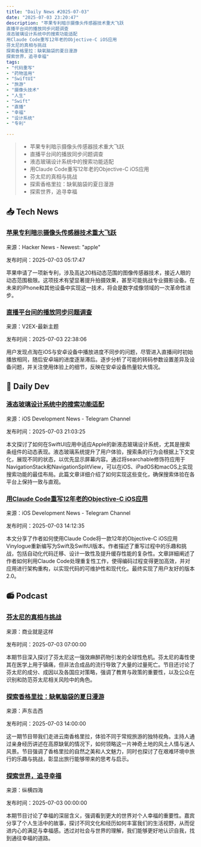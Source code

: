 ```yaml
---
title: "Daily News #2025-07-03"
date: "2025-07-03 23:20:47"
description: "苹果专利暗示摄像头传感器技术重大飞跃
直播平台间的播放同步问题调查
液态玻璃设计系统中的搜索功能适配
用Claude Code重写12年老的Objective-C iOS应用
芬太尼的真相与挑战
探索香格里拉：缺氧脑袋的夏日漫游
探索世界，追寻幸福"
tags: 
- "代码重写"
- "药物滥用"
- "SwiftUI"
- "旅游"
- "摄像头技术"
- "人生"
- "Swift"
- "直播"
- "幸福"
- "设计系统"
- "专利"

---
```


> - 苹果专利暗示摄像头传感器技术重大飞跃
> - 直播平台间的播放同步问题调查
> - 液态玻璃设计系统中的搜索功能适配
> - 用Claude Code重写12年老的Objective-C iOS应用
> - 芬太尼的真相与挑战
> - 探索香格里拉：缺氧脑袋的夏日漫游
> - 探索世界，追寻幸福

## 📥 Tech News

### [苹果专利暗示摄像头传感器技术重大飞跃](https://9to5mac.com/2025/07/02/apple-patent-camera-dynamic-range/)

来源：Hacker News - Newest: "apple"

发布时间：2025-07-03 05:17:47

苹果申请了一项新专利，涉及高达20档动态范围的图像传感器技术，接近人眼的动态范围极限。这项技术有望显著提升拍摄效果，甚至可能挑战专业摄影设备。在未来的iPhone和其他设备中实现这一技术，将会是数字成像领域的一次革命性进步。

### [直播平台间的播放同步问题调查](https://www.v2ex.com/t/1142879)

来源：V2EX-最新主题

发布时间：2025-07-03 22:38:06

用户发现点淘在iOS与安卓设备中播放进度不同步的问题，尽管进入直播间时初始播放相同，随后安卓端的进度逐渐滞后。逐步分析了可能的转码参数设置差异及设备问题，并关注使用体验上的细节，反映在安卓设备热量较大情况。

## 💾 Daily Dev

### [液态玻璃设计系统中的搜索功能适配](https://www.createwithswift.com/adapting-search-to-the-liquid-glass-design-system/)

来源：iOS Development News - Telegram Channel

发布时间：2025-07-03 21:03:25

本文探讨了如何在SwiftUI应用中适应Apple的新液态玻璃设计系统，尤其是搜索条组件的动态表现。液态玻璃系统提升了用户体验，搜索条的行为会根据上下文变化，展现不同的状态，以优先显示屏幕内容。通过将searchable修饰符应用于NavigationStack和NavigationSplitView，可以在iOS、iPadOS和macOS上实现搜索功能的最佳布局。此篇文章详细介绍了如何实现这些变化，确保搜索体验在各平台上保持一致与直观。

### [用Claude Code重写12年老的Objective-C iOS应用](https://twocentstudios.com/2025/06/22/vinylogue-swift-rewrite/)

来源：iOS Development News - Telegram Channel

发布时间：2025-07-03 14:12:35

本文分享了作者如何使用Claude Code将一款12年的Objective-C iOS应用Vinylogue重新编写为Swift及SwiftUI版本。作者描述了重写过程中的乐趣和挑战，包括自动化代码迁移、设计一致性及提升缓存性能的复杂性。文章詳細阐述了作者如何利用Claude Code处理重复性工作，使得编码过程变得更加高效，并对应用进行架构重构，以实现代码的可维护性和现代化。最终实现了用户友好的版本2.0。

## 📻 Podcast

### [芬太尼的真相与挑战](https://www.xiaoyuzhoufm.com/episode/6864851560f8f77d405e7c1d)

来源：商业就是这样

发布时间：2025-07-03 07:00:00

本期节目深入探讨了芬太尼这一强效麻醉药物引发的全球性危机。芬太尼的毒性使其在医学上用于镇痛，但非法合成品的流行导致了大量的过量死亡。节目还讨论了芬太尼的成分、成因以及各国应对策略，强调了教育与政策的重要性，以及公众在识别和防范芬太尼相关风险中的角色。

### [探索香格里拉：缺氧脑袋的夏日漫游](https://www.xiaoyuzhoufm.com/episode/68661ceb54a5087a9ac190e5)

来源：声东击西

发布时间：2025-07-03 14:00:00

这一期节目带我们走进云南香格里拉，体验不同于常规旅游的独特视角。主持人通过亲身经历讲述在高原缺氧的情况下，如何领略这一片神奇土地的风土人情与迷人风景。节目强调了香格里拉的自然之美和人文魅力，同时也探讨了在艰难环境中旅行的乐趣与挑战，彰显出旅行能够带来的思考与启示。

### [探索世界，追寻幸福](https://www.xiaoyuzhoufm.com/episode/6865148b93fd2d72b82d56aa)

来源：纵横四海

发布时间：2025-07-03 00:00:00

本期节目讨论了幸福的深层含义，强调看到更大的世界对个人幸福的重要性。嘉宾分享了个人生活中的故事，探讨不同文化和经历如何丰富我们的生活视野，从而促进内心的满足与幸福感。透过对社会与世界的理解，我们能够更好地认识自我，找到通往幸福的道路。

